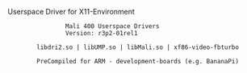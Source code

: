  Userspace Driver for X11-Environment
				
				
					Mali 400 Userspace Drivers
					Version: r3p2-01rel1
  				
			libdri2.so | libUMP.so | libMali.so | xf86-video-fbturbo

			PreCompiled for ARM - development-boards (e.g. BananaPi)
